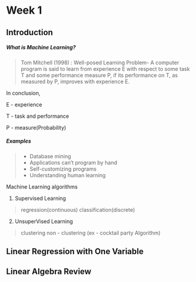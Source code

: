# Week 1 

## Introduction


##### What is Machine Learning? 

> Tom Mitchell (1998) : Well-posed Learning
Problem- A computer program is said to learn
from experience E with respect to some task T
and some performance measure P, if its
performance on T, as measured by P, improves
with experience E. 
 
In conclusion,  

E - experience 

T - task and performance

P - measure(Probability)

##### Examples
> - Database mining 
> - Applications can’t program by hand
> - Self-customizing programs
> - Understanding human learning

Machine Learning algorithms

1. Supervised Learning 
> regression(continuous)
> classification(discrete)

2. UnsuperVised Learning
> clustering
> non - clustering (ex - cocktail party Algorithm)



## Linear Regression with One Variable

## Linear Algebra Review
